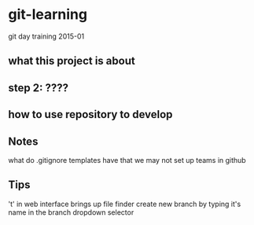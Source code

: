 # git-learning
git day training 2015-01


## what this project is about

## step 2: ????

## how to use repository to develop

## Notes
what do .gitignore templates have that we may not
set up teams in github

## Tips
't' in web interface brings up file finder
create new branch by typing it's name in the branch dropdown selector
